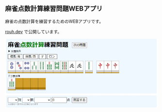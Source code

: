 ## 麻雀点数計算練習問題WEBアプリ

麻雀の点数計算を練習するためのWEBアプリです。

<a href="https://www.rouh.dev">rouh.dev</a> で公開しています。

![](documents/images/screenshot_1.jpg)
